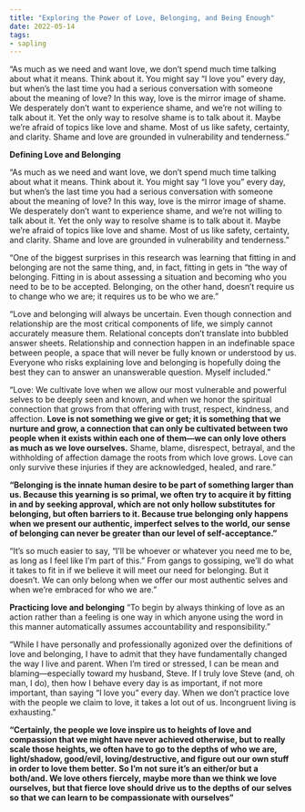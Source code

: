 ```yaml
---
title: "Exploring the Power of Love, Belonging, and Being Enough"
date: 2022-05-14
tags:
- sapling
---
```

“As much as we need and want love, we don’t spend much time talking about what it means. Think about it. You might say “I love you” every day, but when’s the last time you had a serious conversation with someone about the meaning of love? In this way, love is the mirror image of shame. We desperately don’t want to experience shame, and we’re not willing to talk about it. Yet the only way to resolve shame is to talk about it. Maybe we’re afraid of topics like love and shame. Most of us like safety, certainty, and clarity. Shame and love are grounded in vulnerability and tenderness.”

**Defining Love and Belonging**

“As much as we need and want love, we don’t spend much time talking about what it means. Think about it. You might say “I love you” every day, but when’s the last time you had a serious conversation with someone about the meaning of love? In this way, love is the mirror image of shame. We desperately don’t want to experience shame, and we’re not willing to talk about it. Yet the only way to resolve shame is to talk about it. Maybe we’re afraid of topics like love and shame. Most of us like safety, certainty, and clarity. Shame and love are grounded in vulnerability and tenderness.”

“One of the biggest surprises in this research was learning that fitting in and belonging are not the same thing, and, in fact, fitting in gets in “the way of belonging. Fitting in is about assessing a situation and becoming who you need to be to be accepted. Belonging, on the other hand, doesn’t require us to change who we are; it requires us to be who we are.”

“Love and belonging will always be uncertain. Even though connection and relationship are the most critical components of life, we simply cannot accurately measure them. Relational concepts don’t translate into bubbled answer sheets. Relationship and connection happen in an indefinable space between people, a space that will never be fully known or understood by us. Everyone who risks explaining love and belonging is hopefully doing the best they can to answer an unanswerable question. Myself included.”

“Love:
We cultivate love when we allow our most vulnerable and powerful selves to be deeply seen and known, and when we honor the spiritual connection that grows from that offering with trust, respect, kindness, and affection.
**Love is not something we give or get; it is something that we nurture and grow, a connection that can only be cultivated between two people when it exists within each one of them—we can only love others as much as we love ourselves.**
Shame, blame, disrespect, betrayal, and the withholding of affection damage the roots from which love grows. Love can only survive these injuries if they are acknowledged, healed, and rare.”

**“Belonging is the innate human desire to be part of something larger than us. Because this yearning is so primal, we often try to acquire it by fitting in and by seeking approval, which are not only hollow substitutes for belonging, but often barriers to it. Because true belonging only happens when we present our authentic, imperfect selves to the world, our sense of belonging can never be greater than our level of self-acceptance.”**

“It’s so much easier to say, “I’ll be whoever or whatever you need me to be, as long as I feel like I’m part of this.” From gangs to gossiping, we’ll do what it takes to fit in if we believe it will meet our need for belonging. But it doesn’t. We can only belong when we offer our most authentic selves and when we’re embraced for who we are.”

**Practicing love and belonging**
“To begin by always thinking of love as an action rather than a feeling is one way in which anyone using the word in this manner automatically assumes accountability and responsibility.”

“While I have personally and professionally agonized over the definitions of love and belonging, I have to admit that they have fundamentally changed the way I live and parent. When I’m tired or stressed, I can be mean and blaming—especially toward my husband, Steve. If I truly love Steve (and, oh man, I do), then how I behave every day is as important, if not more important, than saying “I love you” every day. When we don’t practice love with the people we claim to love, it takes a lot out of us. Incongruent living is exhausting.”

**“Certainly, the people we love inspire us to heights of love and compassion that we might have never achieved otherwise, but to really scale those heights, we often have to go to the depths of who we are, light/shadow, good/evil, loving/destructive, and figure out our own stuff in order to love them better.** **So I’m not sure it’s an either/or but a both/and. We love others fiercely, maybe more than we think we love ourselves, but that fierce love should drive us to the depths of our selves so that we can learn to be compassionate with ourselves”**







